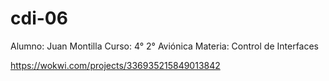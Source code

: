 # cdi-06
Alumno: Juan Montilla Curso: 4° 2° Aviónica Materia: Control de Interfaces

https://wokwi.com/projects/336935215849013842
